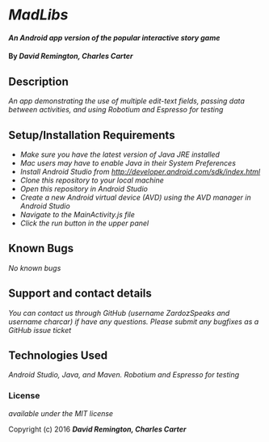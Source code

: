 # _MadLibs_

#### _An Android app version of the popular interactive story game_

#### By _**David Remington, Charles Carter**_

## Description

_An app demonstrating the use of multiple edit-text fields, passing data between activities, and using Robotium and Espresso for testing_

## Setup/Installation Requirements

* _Make sure you have the latest version of Java JRE installed_
* _Mac users may have to enable Java in their System Preferences_
* _Install Android Studio from http://developer.android.com/sdk/index.html_
* _Clone this repository to your local machine_
* _Open this repository in Android Studio_
* _Create a new Android virtual device (AVD) using the AVD manager in Android Studio_
* _Navigate to the MainActivity.js file_
* _Click the run button in the upper panel_

## Known Bugs

_No known bugs_

## Support and contact details

_You can contact us through GitHub (username ZardozSpeaks and username charcar) if have any questions. Please submit any bugfixes as a GitHub issue ticket_

## Technologies Used

_Android Studio, Java, and Maven. Robotium and Espresso for testing_

### License

*available under the MIT license*

Copyright (c) 2016 **_David Remington, Charles Carter_**

